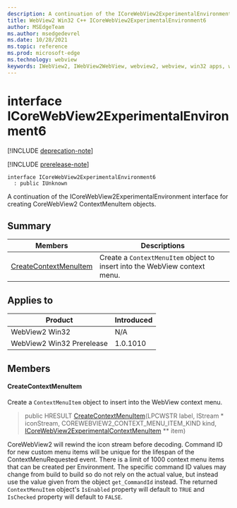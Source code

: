 ```yaml
---
description: A continuation of the ICoreWebView2ExperimentalEnvironment interface for creating CoreWebView2 ContextMenuItem objects.
title: WebView2 Win32 C++ ICoreWebView2ExperimentalEnvironment6
author: MSEdgeTeam
ms.author: msedgedevrel
ms.date: 10/28/2021
ms.topic: reference
ms.prod: microsoft-edge
ms.technology: webview
keywords: IWebView2, IWebView2WebView, webview2, webview, win32 apps, win32, edge, ICoreWebView2, ICoreWebView2Controller, browser control, edge html, ICoreWebView2ExperimentalEnvironment6
---
```


# interface ICoreWebView2ExperimentalEnvironment6

[!INCLUDE [deprecation-note](../includes/deprecation-note.md)]

[!INCLUDE [prerelease-note](../includes/prerelease-note.md)]

```
interface ICoreWebView2ExperimentalEnvironment6
  : public IUnknown
```

A continuation of the ICoreWebView2ExperimentalEnvironment interface for creating CoreWebView2 ContextMenuItem objects.

## Summary

 Members                        | Descriptions
--------------------------------|---------------------------------------------
[CreateContextMenuItem](#createcontextmenuitem) | Create a `ContextMenuItem` object to insert into the WebView context menu.

## Applies to

Product                         | Introduced
--------------------------------|---------------------------------------------
WebView2 Win32            |    N/A
WebView2 Win32 Prerelease |    1.0.1010

## Members

#### CreateContextMenuItem

Create a `ContextMenuItem` object to insert into the WebView context menu.

> public HRESULT [CreateContextMenuItem](#createcontextmenuitem)(LPCWSTR label, IStream * iconStream, COREWEBVIEW2_CONTEXT_MENU_ITEM_KIND kind, [ICoreWebView2ExperimentalContextMenuItem](icorewebview2experimentalcontextmenuitem.md) ** item)

CoreWebView2 will rewind the icon stream before decoding. Command ID for new custom menu items will be unique for the lifespan of the ContextMenuRequested event. There is a limit of 1000 context menu items that can be created per Environment. The specific command ID values may change from build to build so do not rely on the actual value, but instead use the value given from the object `get_CommandId` instead. The returned `ContextMenuItem` object's `IsEnabled` property will default to `TRUE` and `IsChecked` property will default to `FALSE`.

